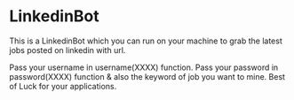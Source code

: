 # LinkedinBot

This is a LinkedinBot which you can run on your machine to grab the latest jobs posted on linkedin with url. 

Pass your username in username(XXXX) function. Pass your password in password(XXXX) function & also the keyword of job you want to mine. Best of Luck for your applications. 
